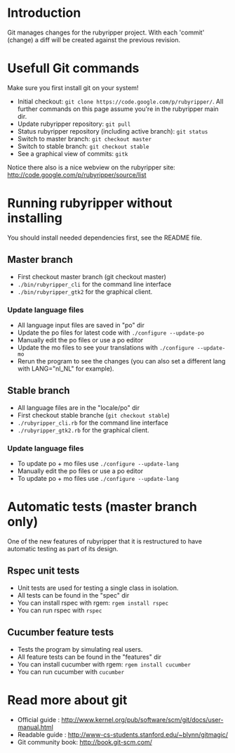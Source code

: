 # Introduction #

Git manages changes for the rubyripper project. With each 'commit' (change) a diff will be created against the previous revision.

# Usefull Git commands #
Make sure you first install git on your system!

  * Initial checkout: `git clone https://code.google.com/p/rubyripper/`. All further commands on this page assume you're in the rubyripper main dir.
  * Update rubyripper repository: `git pull`
  * Status rubyripper repository (including active branch): `git status`
  * Switch to master branch: `git checkout master`
  * Switch to stable branch: `git checkout stable`
  * See a graphical view of commits: `gitk`

Notice there also is a nice webview on the rubyripper site: http://code.google.com/p/rubyripper/source/list

# Running rubyripper without installing #
You should install needed dependencies first, see the README file.

## Master branch ##
  * First checkout master branch (git checkout master)
  * `./bin/rubyripper_cli` for the command line interface
  * `./bin/rubyripper_gtk2` for the graphical client.

### Update language files ###
  * All language input files are saved in "po" dir
  * Update the po files for latest code with `./configure --update-po`
  * Manually edit the po files or use a po editor
  * Update the mo files to see your translations with `./configure --update-mo`
  * Rerun the program to see the changes (you can also set a different lang with LANG="nl\_NL" for example).

## Stable branch ##
  * All language files are in the "locale/po" dir
  * First checkout stable branche (`git checkout stable`)
  * `./rubyripper_cli.rb` for the command line interface
  * `./rubyripper_gtk2.rb` for the graphical client.

### Update language files ###
  * To update po + mo files use `./configure --update-lang`
  * Manually edit the po files or use a po editor
  * To update po + mo files use `./configure --update-lang`

# Automatic tests (master branch only) #
One of the new features of rubyripper that it is restructured to have automatic testing as part of its design.

## Rspec unit tests ##
  * Unit tests are used for testing a single class in isolation.
  * All tests can be found in the "spec" dir
  * You can install rspec with rgem: `rgem install rspec`
  * You can run rspec with `rspec`

## Cucumber feature tests ##
  * Tests the program by simulating real users.
  * All feature tests can be found in the "features" dir
  * You can install cucumber with rgem: `rgem install cucumber`
  * You can run cucumber with `cucumber`

# Read more about git #

  * Official guide : http://www.kernel.org/pub/software/scm/git/docs/user-manual.html
  * Readable guide : http://www-cs-students.stanford.edu/~blynn/gitmagic/
  * Git community book: http://book.git-scm.com/
